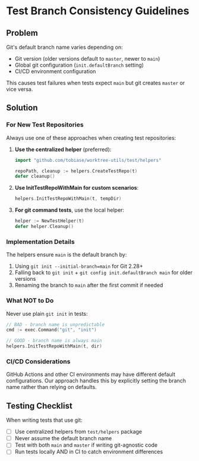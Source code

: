 # Test Branch Consistency Guidelines

## Problem

Git's default branch name varies depending on:
- Git version (older versions default to `master`, newer to `main`)
- Global git configuration (`init.defaultBranch` setting)
- CI/CD environment configuration

This causes test failures when tests expect `main` but git creates `master` or vice versa.

## Solution

### For New Test Repositories

Always use one of these approaches when creating test repositories:

1. **Use the centralized helper** (preferred):
   ```go
   import "github.com/tobiase/worktree-utils/test/helpers"

   repoPath, cleanup := helpers.CreateTestRepo(t)
   defer cleanup()
   ```

2. **Use InitTestRepoWithMain for custom scenarios**:
   ```go
   helpers.InitTestRepoWithMain(t, tempDir)
   ```

3. **For git command tests**, use the local helper:
   ```go
   helper := NewTestHelper(t)
   defer helper.Cleanup()
   ```

### Implementation Details

The helpers ensure `main` is the default branch by:
1. Using `git init --initial-branch=main` for Git 2.28+
2. Falling back to `git init` + `git config init.defaultBranch main` for older versions
3. Renaming the branch to `main` after the first commit if needed

### What NOT to Do

Never use plain `git init` in tests:
```go
// BAD - branch name is unpredictable
cmd := exec.Command("git", "init")

// GOOD - branch name is always main
helpers.InitTestRepoWithMain(t, dir)
```

### CI/CD Considerations

GitHub Actions and other CI environments may have different default configurations. Our approach handles this by explicitly setting the branch name rather than relying on defaults.

## Testing Checklist

When writing tests that use git:
- [ ] Use centralized helpers from `test/helpers` package
- [ ] Never assume the default branch name
- [ ] Test with both `main` and `master` if writing git-agnostic code
- [ ] Run tests locally AND in CI to catch environment differences

